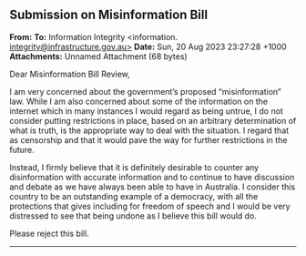 ## Submission on Misinformation Bill

**From:**
**To:** Information Integrity <information. [integrity@infrastructure.gov.au>](mailto:information._integrity@infrastructure.gov.au)
**Date:** Sun, 20 Aug 2023 23:27:28 +1000
**Attachments:** Unnamed Attachment (68 bytes)

Dear Misinformation Bill Review,

I am very concerned about the government’s proposed “misinformation” law. While I am also concerned about some
of the information on the internet which in many instances I would regard as being untrue, I do not consider putting
restrictions in place, based on an arbitrary determination of what is truth, is the appropriate way to deal with the
situation. I regard that as censorship and that it would pave the way for further restrictions in the future.

Instead, I firmly believe that it is definitely desirable to counter any disinformation with accurate information and to
continue to have discussion and debate as we have always been able to have in Australia. I consider this country to
be an outstanding example of a democracy, with all the protections that gives including for freedom of speech and I
would be very distressed to see that being undone as I believe this bill would do.

Please reject this bill.


-----


